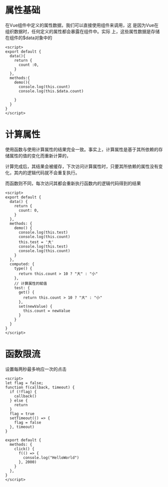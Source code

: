 # 属性基础

在Vue组件中定义的属性数据，我们可以直接使用组件来调用，这 是因为Vue在组织数据时，任何定义的属性都会暴露在组件中。实际 上，这些属性数据是存储在组件的$data对象中的

~~~vue
<script>
export default {
  data(){
    return {
      count :0,
    }
  },
  methods:{
    demo(){
      console.log(this.count)
      console.log(this.$data.count)
      
    }
  }
}
</script>
~~~

# 计算属性

使用函数与使用计算属性的结果完全一致。事实上，计算属性是基于其所依赖的存储属性的值的变化而重新计算的，

计算完成后，其结果会被缓存，下次访问计算属性时，只要其所依赖的属性没有变化，其内的逻辑代码就不会重复执行。

而函数则不同，每次访问其都会重新执行函数内的逻辑代码得到的结果

~~~vue
<script>
export default {
  data() {
    return {
      count: 0,
    }
  },
  methods: {
    demo() {
      console.log(this.test)
      console.log(this.count)
      this.test = '大'
      console.log(this.test)
      console.log(this.count)
    }
  },
  computed: {
    type() {
      return this.count > 10 ? "大" : "小"
    },
    // 计算属性的赋值
    test: {
      get() {
        return this.count > 10 ? "大" : "小"
      },
      set(newValue) {
        this.count = newValue
      }
    }
  }
}
</script>
~~~

# 函数限流

设置每两秒最多响应一次的点击

~~~vue
<script>
let flag = false;
function f(callback, timeout) {
  if (!flag) {
    callback()
  } else {
    return
  }
  flag = true
  setTimeout(() => {
    flag = false
  }, timeout)
}

export default {
  methods: {
    click() {
      f(() => {
        console.log("HelloWorld")
      }, 2000)
    }
  },
}
</script>
~~~

